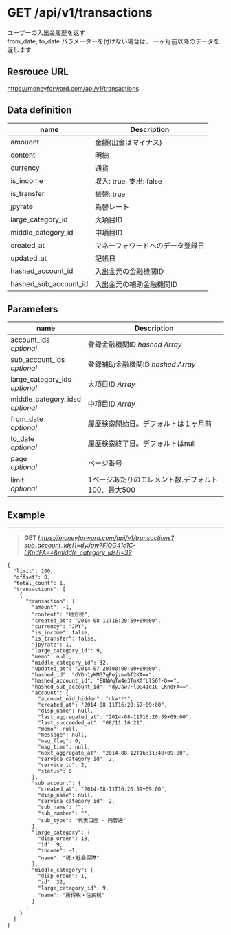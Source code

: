# GET /api/v1/transactions
ユーザーの入出金履歴を返す  
from_date, to_date パラメーターを付けない場合は、
一ヶ月前以降のデータを返します

## Resrouce URL
https://moneyforward.com/api/v1/transactions

## Data definition

name | Description 
-----------|------------------------
amouont | 金額(出金はマイナス)
content | 明細
currency | 通貨
is_income | 収入: true, 支出: false
is_transfer | 振替: true
jpyrate | 為替レート
large_category_id | 大項目ID
middle_category_id | 中項目ID
created_at | マネーフォワードへのデータ登録日
updated_at | 記帳日
hashed_account_id | 入出金元の金融機関ID
hashed_sub_account_id | 入出金元の補助金融機関ID

## Parameters

name | Description 
-----------|------------------------
account_ids <br /> *optional* | 登録金融機関ID *hashed* *Array*
sub_account_ids <br /> *optional* | 登録補助金融機関ID *hashed* *Array*
large_category_ids <br /> *optional* | 大項目ID *Array*
middle_category_idsd <br /> *optional* | 中項目ID *Array*
from_date <br /> *optional* | 履歴検索開始日。デフォルトは１ヶ月前
to_date <br /> *optional* | 履歴検索終了日。デフォルトはnull
page  <br /> *optional* | ページ番号
limit <br /> *optional* | 1ページあたりのエレメント数.デフォルト100、最大500

 
## Example
***
> **GET** *https://moneyforward.com/api/v1/transactions?sub_account_ids[]=dyJaw7FlOG41c1C-LKndFA==&middle_category_ids[]=32*

    {
      "limit": 100,
      "offset": 0,
      "total_count": 1,
      "transactions": [
        {
          "transaction": {
            "amount": -1,
            "content": "地方税",
            "created_at": "2014-08-11T16:20:59+09:00",
            "currency": "JPY",
            "is_income": false,
            "is_transfer": false,
            "jpyrate": 1,
            "large_category_id": 9,
            "memo": null,
            "middle_category_id": 32,
            "updated_at": "2014-07-20T00:00:00+09:00",
            "hashed_id": "dYDn1yKM37qFejzmwbf2KA==",
            "hashed_account_id": "E8NWqTw4e3TnXffLl50f-Q==",
            "hashed_sub_account_id": "dyJaw7FlOG41c1C-LKndFA==",
            "account": {
              "account_uid_hidden": "nkw***",
              "created_at": "2014-08-11T16:20:57+09:00",
              "disp_name": null,
              "last_aggregated_at": "2014-08-11T16:20:59+09:00",
              "last_succeeded_at": "08/11 16:21",
              "memo": null,
              "message": null,
              "msg_flag": 0,
              "msg_time": null,
              "next_aggregate_at": "2014-08-12T16:11:40+09:00",
              "service_category_id": 2,
              "service_id": 2,
              "status": 0
            },
            "sub_account": {
              "created_at": "2014-08-11T16:20:59+09:00",
              "disp_name": null,
              "service_category_id": 2,
              "sub_name": "",
              "sub_number": "",
              "sub_type": "代表口座 - 円普通"
            },
            "large_category": {
              "disp_order": 18,
              "id": 9,
              "income": -1,
              "name": "税・社会保障"
            },
            "middle_category": {
              "disp_order": 1,
              "id": 32,
              "large_category_id": 9,
              "name": "所得税・住民税"
            }
          }
        }
      ]
    }
